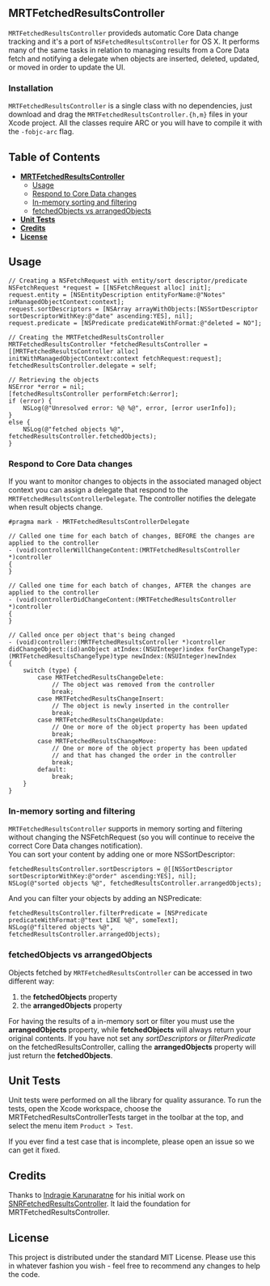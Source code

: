 ## MRTFetchedResultsController

`MRTFetchedResultsController` provideds automatic Core Data change tracking and it's a port of `NSFetchedResultsController` for OS X. It performs many of the same tasks in relation to managing results from a Core Data fetch and notifying a delegate when objects are inserted, deleted, updated, or moved in order to update the UI.

### Installation
`MRTFetchedResultsController` is a single class with no dependencies, just download and drag the `MRTFetchedResultsController.{h,m}` files in your Xcode project. All the classes require ARC or you will have to compile it with the `-fobjc-arc` flag.

## Table of Contents

* [**MRTFetchedResultsController**](#mrtfetchedresultscontroller)
  * [Usage](#usage)
  * [Respond to Core Data changes](#respond-to-core-data-changes)
  * [In-memory sorting and filtering](#in-memory-sorting-and-filtering)
  * [fetchedObjects vs arrangedObjects](#fetchedobjects-vs-arrangedobjects)
* [**Unit Tests**](#unit-tests)
* [**Credits**](#credits)
* [**License**](#license)

## Usage

``` obj-c
// Creating a NSFetchRequest with entity/sort descriptor/predicate
NSFetchRequest *request = [[NSFetchRequest alloc] init];
request.entity = [NSEntityDescription entityForName:@"Notes" inManagedObjectContext:context];
request.sortDescriptors = [NSArray arrayWithObjects:[NSSortDescriptor sortDescriptorWithKey:@"date" ascending:YES], nil];
request.predicate = [NSPredicate predicateWithFormat:@"deleted = NO"];

// Creating the MRTFetchedResultsController
MRTFetchedResultsController *fetchedResultsController = [[MRTFetchedResultsController alloc] initWithManagedObjectContext:context fetchRequest:request];
fetchedResultsController.delegate = self;

// Retrieving the objects
NSError *error = nil;
[fetchedResultsController performFetch:&error];
if (error) {
    NSLog(@"Unresolved error: %@ %@", error, [error userInfo]);
}
else {
    NSLog(@"fetched objects %@", fetchedResultsController.fetchedObjects);
}
```

### Respond to Core Data changes
If you want to monitor changes to objects in the associated managed object context you can assign a delegate that respond to the `MRTFetchedResultsControllerDelegate`. The controller notifies the delegate when result objects change.

```obj-c
#pragma mark - MRTFetchedResultsControllerDelegate

// Called one time for each batch of changes, BEFORE the changes are applied to the controller
- (void)controllerWillChangeContent:(MRTFetchedResultsController *)controller
{
}

// Called one time for each batch of changes, AFTER the changes are applied to the controller
- (void)controllerDidChangeContent:(MRTFetchedResultsController *)controller
{
}

// Called once per object that's being changed
- (void)controller:(MRTFetchedResultsController *)controller didChangeObject:(id)anObject atIndex:(NSUInteger)index forChangeType:(MRTFetchedResultsChangeType)type newIndex:(NSUInteger)newIndex
{
    switch (type) {
        case MRTFetchedResultsChangeDelete:
            // The object was removed from the controller
            break;
        case MRTFetchedResultsChangeInsert:
            // The object is newly inserted in the controller
            break;
        case MRTFetchedResultsChangeUpdate:
            // One or more of the object property has been updated
            break;
        case MRTFetchedResultsChangeMove:
            // One or more of the object property has been updated
            // and that has changed the order in the controller
            break;
        default:
            break;
    }
}

```

### In-memory sorting and filtering
`MRTFetchedResultsController` supports in memory sorting and filtering without changing the NSFetchRequest (so you will continue to receive the correct Core Data changes notification).  
You can sort your content by adding one or more NSSortDescriptor:
``` obj-c
fetchedResultsController.sortDescriptors = @[[NSSortDescriptor sortDescriptorWithKey:@"order" ascending:YES], nil];
NSLog(@"sorted objects %@", fetchedResultsController.arrangedObjects);
```
And you can filter your objects by adding an NSPredicate:
``` obj-c
fetchedResultsController.filterPredicate = [NSPredicate predicateWithFormat:@"text LIKE %@", someText];
NSLog(@"filtered objects %@", fetchedResultsController.arrangedObjects);
```
### fetchedObjects vs arrangedObjects
Objects fetched by `MRTFetchedResultsController` can be accessed in two different way:

1. the **fetchedObjects** property
2. the **arrangedObjects** property

For having the results of a in-memory sort or filter you must use the **arrangedObjects** property, while **fetchedObjects** will always return your original contents. If you have not set any _sortDescriptors_ or _filterPredicate_ on the fetchedResultsController, calling the **arrangedObjects** property will just return the **fetchedObjects**.

## Unit Tests
Unit tests were performed on all the library for quality assurance. To run the tests, open the Xcode workspace, choose the 
MRTFetchedResultsControllerTests target in the toolbar at the top, and select the menu item `Product > Test`.

If you ever find a test case that is incomplete, please open an issue so we can get it fixed.

## Credits

Thanks to [Indragie Karunaratne](http://indragie.com/) for his initial work on [SNRFetchedResultsController](https://github.com/indragiek/SNRFetchedResultsController). It laid the foundation for MRTFetchedResultsController.

## License
This project is distributed under the standard MIT License. Please use this in whatever fashion you wish - feel free to recommend any changes to help the code.

